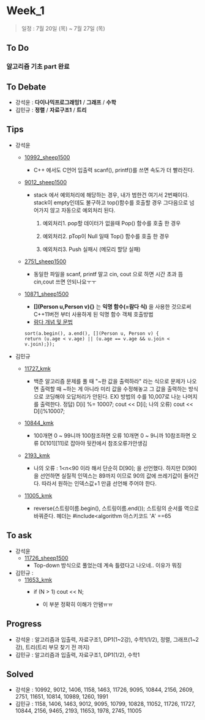 # Week_1
>일정 : 7월 20일 (목) ~ 7월 27일 (목)

## To Do
### 알고리즘 기초 part 완료

## To Debate
* 강석윤 : __다이나믹프로그래밍1__ / __그래프__ / __수학__
* 김민규 : __정렬__ / __자료구조1__ / __트리__

## Tips

* 강석윤
	* [10992_sheep1500](https://github.com/1500sheep/DataStructure-Study/blob/master/week_1/10992_sheep1500.cpp)
		* C++ 에서도 C언어 입출력 scanf(), printf()를 쓰면 속도가 더 빨라진다.
	* [9012_sheep1500](https://github.com/1500sheep/DataStructure-Study/blob/master/week_1/9012_sheep1500.cpp)
		* stack 에서 예외처리에 해당하는 경우, 내가 범한건 여기서 2번째이다. stack이 empty인데도 불구하고 top()함수를 호출할 경우 그다음으로 넘어가지 않고 자동으로 예외처리 된다.

			1. 예외처리1. pop할 데이터가 없을때 Pop() 함수를 호출 한 경우

			2. 예외처리2. pTop이 Null 일때 Top() 함수를 호출 한 경우

			3. 예외처리3. Push 실패시 (메모리 할당 실패)
	* [2751_sheep1500](https://github.com/1500sheep/DataStructure-Study/blob/master/week_1/2751_sheep1500.cpp)
		* 동일한 파일을 scanf, printf 말고 cin, cout 으로 하면 시간 초과 뜸 cin,cout 쓰면 안되나요ㅜㅜ
	* [10871_sheep1500](https://github.com/1500sheep/DataStructure-Study/blob/master/week_1/10871_sheep1500.cpp)
		* __[](Person u,Person v){}__ 는 __익명 함수(=람다 식)__ 을 사용한 것으로써 C++11버전 부터 사용하게 된 익명 함수 객체 호출방법
		* [람다 개념 및 문법](https://msdn.microsoft.com/ko-kr/library/dd293608.aspx)

		```
		sort(a.begin(), a.end(), [](Person u, Person v) {
		return (u.age < v.age) || (u.age == v.age && u.join < v.join);});
		```
* 김민규  
	* [11727_kmk](https://github.com/1500sheep/DataStructure-Study/blob/master/week_1/11727_kmk.cpp)
		*  백준 알고리즘 문제를 풀 때 "~한 값을 출력하라" 라는 식으로 문제가 나오면 출력할 때 ~하는 게 아니라 미리 값을 수정해놓고 그 값을 출력하는 방식으로 코딩해야 오답처리가 안된다.
		EX) 방법의 수를 10,007로 나눈 나머지를 출력한다.
        정답) D[i] %= 10007; cout << D[i];
        나의 오류) cout << D[i]%10007;

    *  [10844_kmk](https://github.com/1500sheep/DataStructure-Study/blob/master/week_1/kmk_10844.cpp)
    	*  100개면 0 ~ 99니까 100참조하면 오류
10개면 0 ~ 9니까 10참조하면 오류
D[101][11]로 잡아야 뒷칸에서 참조오류가안생김

    *  [2193_kmk](https://github.com/1500sheep/DataStructure-Study/blob/master/week_1/kmk_2193)
		* 나의 오류 : 1<n<90 이라 해서 단순히 D[90]; 을 선언했다. 하지만 D[90]을 선언하면 실질적 인덱스는 89까지 이므로 90의 값에 쓰레기값이 들어간다.
	따라서 원하는 인덱스값+1 만큼 선언해 주어야 한다.

    *  [11005_kmk](https://github.com/1500sheep/DataStructure-Study/blob/master/week_1/11005_kmk)
    	* reverse(스트링이름.begin(), 스트링이름.end()); 스트링의 순서를 역으로 바꿔준다. 헤더는 #include<algorithm
    	아스키코드 'A' ==65

## To ask
* 강석윤
	* [11726_sheep1500](https://github.com/1500sheep/DataStructure-Study/blob/master/week_1/11726_sheep1500.cpp)
		* Top-down 방식으로 풀었는데 계속 틀렸다고 나오네.. 이유가 뭐징
* 김민규 :
	* [11653_kmk](https://github.com/1500sheep/DataStructure-Study/blob/master/week_1/11653_kmk.cpp)
 		* if (N > 1)
		cout << N;

			* 이 부분 정확히 이해가 안됌ㅠㅠ
## Progress

* 강석윤 : 알고리즘과 입출력, 자료구조1, DP1(1~2강), 수학1(1/2), 정렬, 그래프(1~2강), 트리(트리 부모 찾기 전 까지)
* 김민규 : 알고리즘과 입출력, 자료구조1, DP1(1/2), 수학1

## Solved

* 강석윤 : 10992, 9012, 1406, 1158, 1463, 11726, 9095, 10844, 2156, 2609, 2751, 11651, 10814, 10989, 1260, 1991
* 김민규 : 1158, 1406, 1463, 9012, 9095, 10799, 10828, 11052, 	11726, 11727, 10844, 2156, 9465, 2193, 11653, 1978, 2745, 11005
